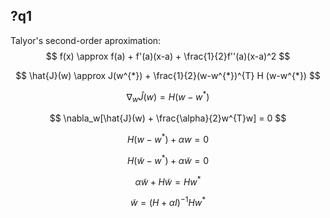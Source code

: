 ## ?q1
Talyor's second-order aproximation:
$$
f(x) \approx f(a) + f'(a)(x-a) + \frac{1}{2}f''(a)(x-a)^2
$$

$$
\hat{J}(w) \approx J(w^{*}) + \frac{1}{2}(w-w^{*})^{T} H (w-w^{*})
$$

$$
\nabla_w\hat{J}(w) = H(w-w^*)
$$

$$
\nabla_w[\hat{J}(w) + \frac{\alpha}{2}w^{T}w] = 0
$$

$$
H(w-w^*) + \alpha w = 0
$$

$$
H(\tilde{w}-w^*) + \alpha\tilde{w} = 0
$$

$$
\alpha\tilde{w}+H\tilde{w} = Hw^*
$$

$$
\tilde{w} = (H + \alpha I)^{-1}Hw^*
$$
